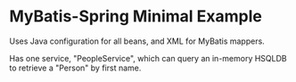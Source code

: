 MyBatis-Spring Minimal Example
==============================

Uses Java configuration for all beans, and XML for MyBatis mappers.

Has one service, "PeopleService", which can query an in-memory HSQLDB to
retrieve a "Person" by first name.